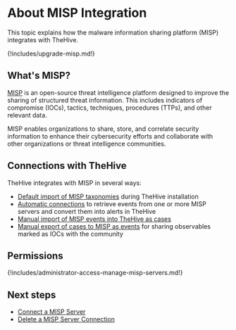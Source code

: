 # About MISP Integration

This topic explains how the malware information sharing platform (MISP) integrates with TheHive.

{!includes/upgrade-misp.md!}

## What's MISP?

[MISP](https://www.misp-project.org/) is an open-source threat intelligence platform designed to improve the sharing of structured threat information. This includes indicators of compromise (IOCs), tactics, techniques, procedures (TTPs), and other relevant data.

MISP enables organizations to share, store, and correlate security information to enhance their cybersecurity efforts and collaborate with other organizations or threat intelligence communities.

## Connections with TheHive

TheHive integrates with MISP in several ways:

* [Default import of MISP taxonomies](../../administration/taxonomies/about-taxonomies.md) during TheHive installation
* [Automatic connections](connect-a-misp-server.md) to retrieve events from one or more MISP servers and convert them into alerts in TheHive
* [Manual import of MISP events into TheHive as cases](../../user-guides/analyst-corner/cases/create-a-new-case.md#create-a-case-from-a-misp-event)
* [Manual export of cases to MISP as events](../../user-guides/analyst-corner/cases/export-a-case-to-misp.md) for sharing observables marked as IOCs with the community

## Permissions

{!includes/administrator-access-manage-misp-servers.md!}

<h2>Next steps</h2>

* [Connect a MISP Server](connect-a-misp-server.md)
* [Delete a MISP Server Connection](delete-a-misp-server.md)